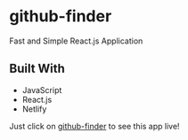 # github-finder

Fast and Simple React.js Application

## Built With

<ul>
    <li>JavaScript</li>
    <li>React.js</li>
    <li>Netlify</li>
</ul>

Just click on [github-finder](https://github-finder-07082020.netlify.app) to see this app live!
